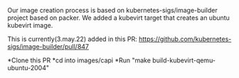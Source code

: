 Our image creation process is based on kubernetes-sigs/image-builder project based on packer.
We added a kubevirt target that creates an ubuntu kubevirt image.

This is currently(3.may.22) added in this PR: https://github.com/kubernetes-sigs/image-builder/pull/847

*Clone this PR
*cd into images/capi
*Run "make build-kubevirt-qemu-ubuntu-2004"